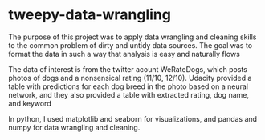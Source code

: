 # tweepy-data-wrangling
The purpose of this project was to apply data wrangling and cleaning skills to the common problem of dirty and untidy data sources. The goal was to format the data in such a way that analysis is easy and naturally flows

The data of interest is from the twitter acount WeRateDogs, which posts photos of dogs and a nonsensical rating (11/10, 12/10). Udacity provided a table with predictions for each dog breed in the photo based on a neural network, and they also provided a table with extracted rating, dog name, and keyword

In python, I used matplotlib and seaborn for visualizations, and pandas and numpy for data wrangling and cleaning.

